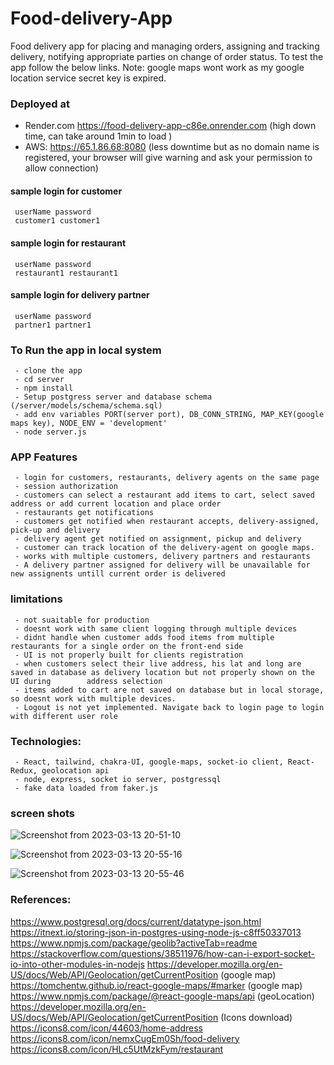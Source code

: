 # Food-delivery-App

Food delivery app for placing and managing orders, assigning and tracking delivery, notifying appropriate parties on change of order status. To test the app follow the below links. Note: google maps wont work as my google location service secret key is expired.

### Deployed at


- Render.com https://food-delivery-app-c86e.onrender.com (high down time, can take around 1min to load )
- AWS: https://65.1.86.68:8080 (less downtime but as no domain name is registered, your browser will give warning and ask your permission to allow connection)

#### sample login for customer

     userName password
     customer1 customer1

#### sample login for restaurant

     userName password
     restaurant1 restaurant1


#### sample login for delivery partner

     userName password
     partner1 partner1

### To Run the app in local system

     - clone the app
     - cd server
     - npm install
     - Setup postgress server and database schema (/server/models/schema/schema.sql)
     - add env variables PORT(server port), DB_CONN_STRING, MAP_KEY(google maps key), NODE_ENV = 'development'
     - node server.js

### APP Features

     - login for customers, restaurants, delivery agents on the same page
     - session authorization
     - customers can select a restaurant add items to cart, select saved address or add current location and place order
     - restaurants get notifications
     - customers get notified when restaurant accepts, delivery-assigned, pick-up and delivery
     - delivery agent get notified on assignment, pickup and delivery
     - customer can track location of the delivery-agent on google maps.
     - works with multiple customers, delivery partners and restaurants
     - A delivery partner assigned for delivery will be unavailable for new assignents untill current order is delivered

### limitations

     - not suaitable for production
     - doesnt work with same client logging through multiple devices
     - didnt handle when customer adds food items from multiple restaurants for a single order on the front-end side
     - UI is not properly built for clients registration
     - when customers select their live address, his lat and long are saved in database as delivery location but not properly shown on the UI during        address selection
     - items added to cart are not saved on database but in local storage, so doesnt work with multiple devices.
     - Logout is not yet implemented. Navigate back to login page to login with different user role 

### Technologies:

     - React, tailwind, chakra-UI, google-maps, socket-io client, React-Redux, geolocation api
     - node, express, socket io server, postgressql
     - fake data loaded from faker.js

### screen shots

![Screenshot from 2023-03-13 20-51-10](https://user-images.githubusercontent.com/90732088/224750960-a5a436a2-c9ee-4c21-9518-5de844d74e1b.png)

![Screenshot from 2023-03-13 20-55-16](https://user-images.githubusercontent.com/90732088/224751004-0bc17b99-1d43-4da9-aa4b-393f8552f063.png)

![Screenshot from 2023-03-13 20-55-46](https://user-images.githubusercontent.com/90732088/224751068-b798f38f-183c-4c59-a1f8-8b0dbec126fc.png)

### References:

https://www.postgresql.org/docs/current/datatype-json.html
https://itnext.io/storing-json-in-postgres-using-node-js-c8ff50337013
https://www.npmjs.com/package/geolib?activeTab=readme
https://stackoverflow.com/questions/38511976/how-can-i-export-socket-io-into-other-modules-in-nodejs
https://developer.mozilla.org/en-US/docs/Web/API/Geolocation/getCurrentPosition
(google map) https://tomchentw.github.io/react-google-maps/#marker
(google map) https://www.npmjs.com/package/@react-google-maps/api
(geoLocation) https://developer.mozilla.org/en-US/docs/Web/API/Geolocation/getCurrentPosition
(Icons download)
https://icons8.com/icon/44603/home-address
https://icons8.com/icon/nemxCugEm0Sh/food-delivery
https://icons8.com/icon/HLc5UtMzkFym/restaurant
